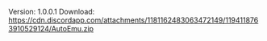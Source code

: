 Version: 1.0.0.1
Download: https://cdn.discordapp.com/attachments/1181162483063472149/1194118763910529124/AutoEmu.zip
